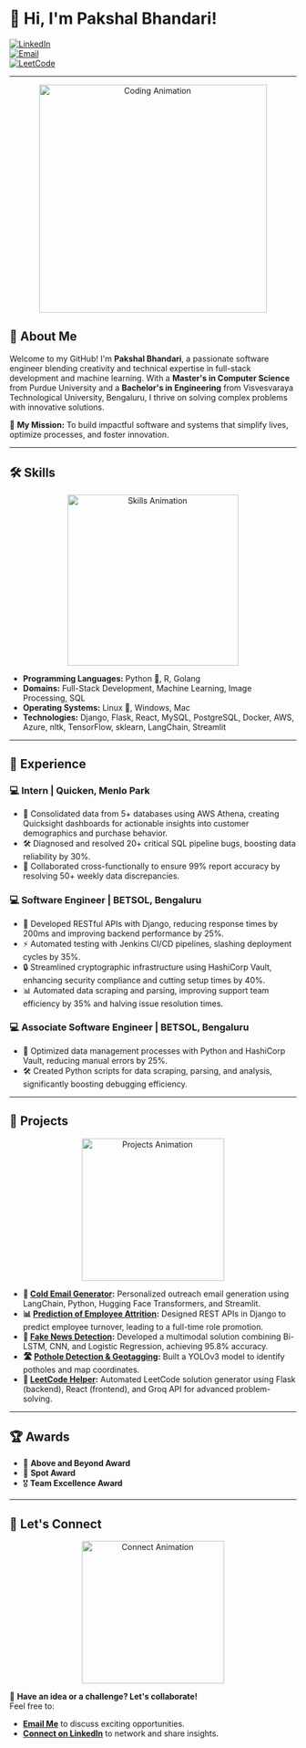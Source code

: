 # 👋 Hi, I'm Pakshal Bhandari!  

[![LinkedIn](https://img.shields.io/badge/LinkedIn-Connect-blue?style=flat-square&logo=linkedin)](https://www.linkedin.com/in/pakshal-bhandari/)  
[![Email](https://img.shields.io/badge/Email-Contact-red?style=flat-square&logo=gmail)](mailto:pakshal.bhandari@gmail.com)  
[![LeetCode](https://img.shields.io/badge/LeetCode-Profile-black?style=flat-square&logo=leetcode&logoColor=yellow)](https://leetcode.com/u/pakshal07/)  

---

<p align="center">
  <img src="https://media.giphy.com/media/qgQUggAC3Pfv687qPC/giphy.gif" width="400" alt="Coding Animation">
</p>

## 🌟 About Me  
Welcome to my GitHub! I'm **Pakshal Bhandari**, a passionate software engineer blending creativity and technical expertise in full-stack development and machine learning. With a **Master's in Computer Science** from Purdue University and a **Bachelor's in Engineering** from Visvesvaraya Technological University, Bengaluru, I thrive on solving complex problems with innovative solutions.  

🎯 **My Mission:** To build impactful software and systems that simplify lives, optimize processes, and foster innovation.  

---

## 🛠️ Skills  

<p align="center">
  <img src="https://media.giphy.com/media/f6hnhHkks8bk4jwjh3/giphy.gif" width="300" alt="Skills Animation">
</p>

- **Programming Languages:** Python 🐍, R, Golang  
- **Domains:** Full-Stack Development, Machine Learning, Image Processing, SQL  
- **Operating Systems:** Linux 🐧, Windows, Mac  
- **Technologies:** Django, Flask, React, MySQL, PostgreSQL, Docker, AWS, Azure, nltk, TensorFlow, sklearn, LangChain, Streamlit  

---

## 💼 Experience  

### 💻 Intern | Quicken, Menlo Park  
- 🚀 Consolidated data from 5+ databases using AWS Athena, creating Quicksight dashboards for actionable insights into customer demographics and purchase behavior.  
- 🛠️ Diagnosed and resolved 20+ critical SQL pipeline bugs, boosting data reliability by 30%.  
- 🤝 Collaborated cross-functionally to ensure 99% report accuracy by resolving 50+ weekly data discrepancies.  

### 💻 Software Engineer | BETSOL, Bengaluru  
- 🔧 Developed RESTful APIs with Django, reducing response times by 200ms and improving backend performance by 25%.  
- ⚡ Automated testing with Jenkins CI/CD pipelines, slashing deployment cycles by 35%.  
- 🔒 Streamlined cryptographic infrastructure using HashiCorp Vault, enhancing security compliance and cutting setup times by 40%.  
- 📊 Automated data scraping and parsing, improving support team efficiency by 35% and halving issue resolution times.  

### 💻 Associate Software Engineer | BETSOL, Bengaluru  
- 🚀 Optimized data management processes with Python and HashiCorp Vault, reducing manual errors by 25%.  
- 🛠️ Created Python scripts for data scraping, parsing, and analysis, significantly boosting debugging efficiency.

---

## 🚀 Projects  

<p align="center">
  <img src="https://media.giphy.com/media/Ll22OhMLAlVDb8UQWe/giphy.gif" width="250" alt="Projects Animation">
</p>

- **🤖 [Cold Email Generator](#):** Personalized outreach email generation using LangChain, Python, Hugging Face Transformers, and Streamlit.  
- **📊 [Prediction of Employee Attrition](#):** Designed REST APIs in Django to predict employee turnover, leading to a full-time role promotion.  
- **📰 [Fake News Detection](#):** Developed a multimodal solution combining Bi-LSTM, CNN, and Logistic Regression, achieving 95.8% accuracy.  
- **🛣️ [Pothole Detection & Geotagging](#):** Built a YOLOv3 model to identify potholes and map coordinates.  
- **🧠 [LeetCode Helper](#):** Automated LeetCode solution generator using Flask (backend), React (frontend), and Groq API for advanced problem-solving.  

---

## 🏆 Awards  

- 🥇 **Above and Beyond Award**  
- 🌟 **Spot Award**  
- 🎖️ **Team Excellence Award**  

---

## 🤝 Let's Connect  

<p align="center">
  <img src="https://media.giphy.com/media/j2pOGeGYKe2xCCKwfi/giphy.gif" width="250" alt="Connect Animation">
</p>

📩 **Have an idea or a challenge? Let's collaborate!**  
Feel free to:  
- **[Email Me](mailto:pakshal.bhandari@gmail.com)** to discuss exciting opportunities.  
- **[Connect on LinkedIn](https://www.linkedin.com/in/pakshal-bhandari/)** to network and share insights.  

